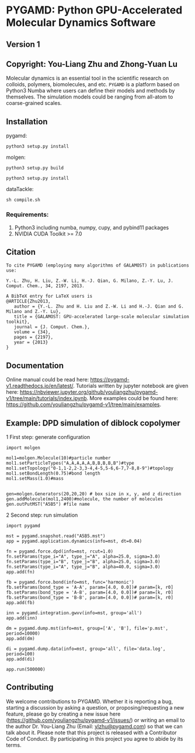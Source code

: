 # PYGAMD: Python GPU-Accelerated Molecular Dynamics Software
## Version 1
## Copyright: You-Liang Zhu and Zhong-Yuan Lu

Molecular dynamics is an essential tool in the scientific research on colloids, polymers, biomolecules, and etc. 
`PYGAMD` is a platform based on Python3 Numba where users can define their models and methods by themselves. 
The simulation models could be ranging from all-atom to coarse-grained scales.

## Installation
pygamd:

    python3 setup.py install

molgen:

    python3 setup.py build

    python3 setup.py install

dataTackle:

    sh compile.sh

### Requirements:
1. Python3 including numba, numpy, cupy, and pybind11 packages
2. NVIDIA CUDA Toolkit >= 7.0

## Citation

```
To cite PYGAMD (employing many algorithms of GALAMOST) in publications use:
 
Y.-L. Zhu, H. Liu, Z.-W. Li, H.-J. Qian, G. Milano, Z.-Y. Lu, J. Comput. Chem., 34, 2197, 2013.

A BibTeX entry for LaTeX users is
@ARTICLE{Zhu2013,
   author = {Y.-L. Zhu and H. Liu and Z.-W. Li and H.-J. Qian and G. Milano and Z.-Y. Lu},
   title = {GALAMOST: GPU-accelerated large-scale molecular simulation toolkit},
   journal = {J. Comput. Chem.},
   volume = {34},
   pages = {2197},
   year = {2013}
}
``` 


## Documentation

Online manual could be read here: https://pygamd-v1.readthedocs.io/en/latest/.
Tutorials written by jupyter notebook are given here: https://nbviewer.jupyter.org/github/youliangzhu/pygamd-v1/tree/main/tutorials/index.ipynb.
More examples could be found here: https://github.com/youliangzhu/pygamd-v1/tree/main/examples.

## Example: DPD simulation of diblock copolymer

1 First step: generate configuration

```
import molgen

mol1=molgen.Molecule(10)#particle number
mol1.setParticleTypes("A,A,A,A,A,B,B,B,B,B")#type
mol1.setTopology("0-1,1-2,2-3,3-4,4-5,5-6,6-7,7-8,8-9")#topology
mol1.setBondLength(0.75)#bond length
mol1.setMass(1.0)#mass


gen=molgen.Generators(20,20,20) # box size in x, y, and z direction
gen.addMolecule(mol1,2400)#molecule, the number of molecules
gen.outPutMST("A5B5") #file name
```

2 Second step: run simulation

```
import pygamd
	
mst = pygamd.snapshot.read("A5B5.mst")
app = pygamd.application.dynamics(info=mst, dt=0.04)

fn = pygamd.force.dpd(info=mst, rcut=1.0)
fn.setParams(type_i="A", type_j="A", alpha=25.0, sigma=3.0)
fn.setParams(type_i="B", type_j="B", alpha=25.0, sigma=3.0)
fn.setParams(type_i="A", type_j="B", alpha=40.0, sigma=3.0)
app.add(fn)

fb = pygamd.force.bond(info=mst, func='harmonic')
fb.setParams(bond_type = 'A-A', param=[4.0, 0.0])# param=[k, r0]
fb.setParams(bond_type = 'A-B', param=[4.0, 0.0])# param=[k, r0]
fb.setParams(bond_type = 'B-B', param=[4.0, 0.0])# param=[k, r0]
app.add(fb)

inn = pygamd.integration.gwvv(info=mst, group='all')
app.add(inn)

dm = pygamd.dump.mst(info=mst, group=['A', 'B'], file='p.mst', period=10000)
app.add(dm)

di = pygamd.dump.data(info=mst, group='all', file='data.log', period=100)
app.add(di)

app.run(500000)
```

## Contributing

We welcome contributions to PYGAMD. Whether it is reporting a bug, starting a discussion by asking a question, or proposing/requesting a new feature, 
please go by creating a new issue here (https://github.com/youliangzhu/pygamd-v1/issues/) or writing an email to the author Dr. You-Liang Zhu (Email: ylzhu@pygamd.com) 
so that we can talk about it. Please note that this project is released with a Contributor Code of Conduct. 
By participating in this project you agree to abide by its terms.


